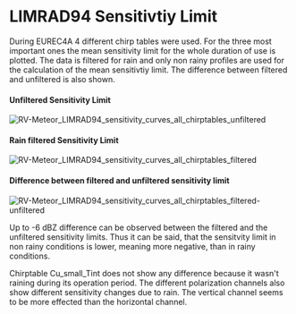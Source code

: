 # LIMRAD94 Sensitivtiy Limit

During EUREC4A 4 different chirp tables were used. For the three most important ones the mean sensitivity limit for the whole duration of use is plotted. The data is filtered for rain and only non rainy profiles are used for the calculation of the mean sensitivtiy limit. The difference between filtered and unfiltered is also shown.

#### Unfiltered Sensitivity Limit

![RV-Meteor_LIMRAD94_sensitivity_curves_all_chirptables_unfiltered](C:\Users\Johannes\PycharmProjects\Base\plots\sensitivity\RV-Meteor_LIMRAD94_sensitivity_curves_all_chirptables_unfiltered.png)

#### Rain filtered Sensitivity Limit

![RV-Meteor_LIMRAD94_sensitivity_curves_all_chirptables_filtered](C:\Users\Johannes\PycharmProjects\Base\plots\sensitivity\RV-Meteor_LIMRAD94_sensitivity_curves_all_chirptables_filtered.png)

#### Difference between filtered and unfiltered sensitivity limit

![RV-Meteor_LIMRAD94_sensitivity_curves_all_chirptables_filtered-unfiltered](C:\Users\Johannes\PycharmProjects\Base\plots\sensitivity\RV-Meteor_LIMRAD94_sensitivity_curves_all_chirptables_filtered-unfiltered.png)

Up to -6 dBZ difference can be observed between the filtered and the unfiltered sensitivity limits. Thus it can be said, that the sensitvity limit in non rainy conditions is lower, meaning more negative, than in rainy conditions.  

Chirptable Cu_small_Tint does not show any difference because it wasn't raining during its operation period. The different polarization channels also show different sensitivity changes due to rain. The vertical channel seems to be more effected than the horizontal channel.